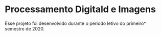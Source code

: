 # Processamento Digitald e Imagens

Esse projeto foi desenvolvido durante o periodo letivo do primeiro* semestre de 2020.

